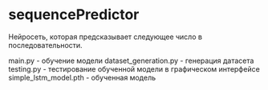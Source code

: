 # sequencePredictor

Нейросеть, которая предсказывает следующее число в последовательности.

main.py - обучение модели
dataset_generation.py - генерация датасета
testing.py - тестирование обученной модели в графическом интерфейсе
simple_lstm_model.pth - обученная модель